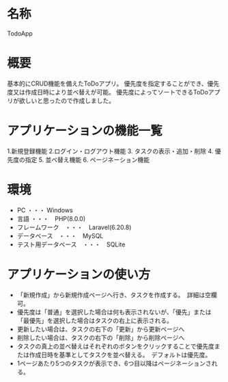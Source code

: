 # 名称
TodoApp

# 概要
基本的にCRUD機能を備えたToDoアプリ。
優先度を指定することができ、優先度又は作成日時により並べ替えが可能。
優先度によってソートできるToDoアプリが欲しいと思ったので作成しました。

# アプリケーションの機能一覧
1.新規登録機能
2.ログイン・ログアウト機能
3. タスクの表示・追加・削除
4. 優先度の指定
5. 並べ替え機能
6. ページネーション機能

# 環境
+ PC ・・・ Windows
+ 言語 ・・・　PHP(8.0.0)
+ フレームワーク　・・・　Laravel(6.20.8)
+ データベース　・・・　MySQL
+ テスト用データベース　・・・　SQLite

# アプリケーションの使い方
+ 「新規作成」から新規作成ページへ行き、タスクを作成する。　詳細は空欄可。
+ 優先度は「普通」を選択した場合は何も表示されないが、「優先」または「最優先」を選択した場合はタスクの右上に表示される。
+ 更新したい場合は、タスクの右下の「更新」から更新ページへ
+ 削除したい場合は、タスクの右下の「削除」から削除ページへ
+ タスクの真上の並べ替えはそれぞれのボタンをクリックすることで優先度または作成日時を基準としてタスクを並べ替える。　デフォルトは優先度。
+ 1ページあたり5つのタスクが表示でき、6つ目以降はページネーションされる。
